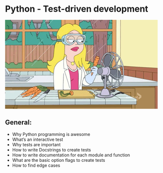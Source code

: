 # Python - Test-driven development

!["It works! Just as expected"](tdd_giphy-4.gif)

## General:
- Why Python programming is awesome
- What’s an interactive test
- Why tests are important
- How to write Docstrings to create tests
- How to write documentation for each module and function
- What are the basic option flags to create tests
- How to find edge cases
